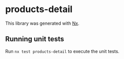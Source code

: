# products-detail

This library was generated with [Nx](https://nx.dev).

## Running unit tests

Run `nx test products-detail` to execute the unit tests.
